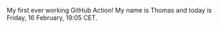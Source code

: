 My first ever working GitHub Action!
My name is Thomas and today is Friday, 16 February, 19:05 CET. 

